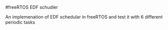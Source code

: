 #freeRTOS EDF schudler

An implemenation of EDF schedular in freeRTOS and test it with 6 different periodic tasks